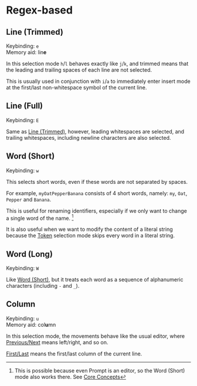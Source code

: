 # Regex-based

## Line (Trimmed)

Keybinding: `e`  
Memory aid: lin**e**

In this selection mode `h`/`l` behaves exactly like `j`/`k`, and trimmed means
that the leading and trailing spaces of each line are not selected.

This is usually used in conjunction with `i`/`a` to immediately enter insert mode at the first/last non-whitespace symbol of the current line.

## Line (Full)

Keybinding: `E`

Same as [Line (Trimmed)](#line-trimmed), however, leading whitespaces are selected, and trailing whitespaces, including newline characters are also selected.

## Word (Short)

Keybinding: `w`

This selects short words, even if these words are not separated by spaces.

For example, `myOatPepperBanana` consists of 4 short words, namely: `my`, `Oat`, `Pepper` and `Banana`.

This is useful for renaming identifiers, especially if we only want to change a single word of the name. [^1]

It is also useful when we want to modify the content of a literal string because the [Token](./syntax-tree-based.md#token) selection mode skips every word in a literal string.

## Word (Long)

Keybinding: `W`

Like [Word (Short)](#word-short), but it treats each word as a sequence of alphanumeric characters (including `-` and `_`).

[^1]: This is possible because even Prompt is an editor, so the Word (Short) mode also works there. See [Core Concepts](../../core-concepts.md#2-every-component-is-a-buffereditor)

## Column

Keybinding: `u`  
Memory aid: col**u**mn

In this selection mode, the movements behave like the usual editor, where [Previous/Next](./../core-movements.md#previousnext) means left/right, and so on.

[First/Last](./../core-movements.md#firstlast) means the first/last column of the current line.
